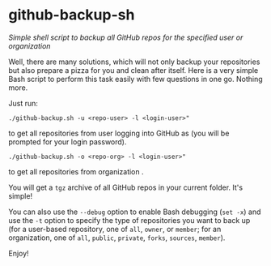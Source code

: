 # github-backup-sh

*Simple shell script to backup all GitHub repos for the specified user or organization*

Well, there are many solutions, which will not only backup your repositories
but also prepare a pizza for you and clean after itself.
Here is a very simple Bash script to perform this task easily
with few questions in one go. Nothing more.

Just run:

```
./github-backup.sh -u <repo-user> -l <login-user>"
```

to get all repositories from user <repo-user> logging into GitHub as <login-user> (you will be prompted for your login password). 

```
./github-backup.sh -o <repo-org> -l <login-user>"
```

to get all repositories from organization <repo-org>.

You will get a `tgz` archive of all GitHub repos in your current folder. It's simple!

You can also use the `--debug` option to enable Bash debugging (`set -x`) and use the `-t` option to specify the type of
repositories you want to back up (for a user-based repository, one of `all`, `owner`, or `member`; for an organization,
one of `all`, `public`, `private`, `forks`, `sources`, `member`).

Enjoy!
